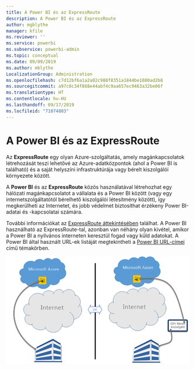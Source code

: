 ```yaml
---
title: A Power BI és az ExpressRoute
description: A Power BI és az ExpressRoute
author: mgblythe
manager: kfile
ms.reviewer: ''
ms.service: powerbi
ms.subservice: powerbi-admin
ms.topic: conceptual
ms.date: 09/09/2019
ms.author: mblythe
LocalizationGroup: Administration
ms.openlocfilehash: c7d12bf6a1a2a02c988f8351a1844be1080ad2b8
ms.sourcegitcommit: a97c0c34f888e44abf4c9aa657ec9463a32be06f
ms.translationtype: HT
ms.contentlocale: hu-HU
ms.lasthandoff: 09/17/2019
ms.locfileid: "71074803"
---
```

# <a name="power-bi-and-expressroute"></a>A Power BI és az ExpressRoute

Az **ExpressRoute** egy olyan Azure-szolgáltatás, amely magánkapcsolatok létrehozását teszi lehetővé az Azure-adatközpontok (ahol a Power BI is található) és a saját helyszíni infrastruktúrája vagy bérelt kiszolgálói környezete között.

A **Power BI** és az **ExpressRoute** közös használatával létrehozhat egy hálózati magánkapcsolatot a vállalata és a Power BI között (vagy egy internetszolgáltatótól bérelhető kiszolgálói létesítmény között), így megkerülheti az Internetet, és jobb védelmet biztosíthat érzékeny Power BI-adatai és -kapcsolatai számára.

További információkat az [ExpressRoute áttekintésében](/azure/expressroute/expressroute-introduction) találhat. A Power BI használható az ExpressRoute-tal, azonban van néhány olyan kivétel, amikor a Power BI a nyilvános interneten keresztül fogad vagy küld adatokat. A Power BI által használt URL-ek listáját megtekintheti a [Power BI URL-címei](power-bi-whitelist-urls.md) című témakörben.

![ExpressRoute-diagram](media/service-admin-power-bi-expressroute/pbi_expressroute_1.png)